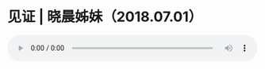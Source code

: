 # 见证 | 晓晨姊妹（2018.07.01）

<audio style="width: 100%;" preload="false" controls controlslist="nodownload"><source src="//cdn.wechat.edu.pl/audio/mp3/old/26036.mp3" type="audio/mpeg">Your browser does not support the audio element.</audio>


